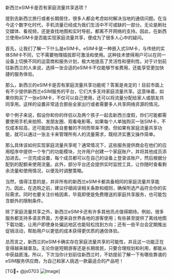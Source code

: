 新西兰eSIM卡是否有家庭流量共享选项？

提到去新西兰旅行或者长期居住，很多人都会考虑如何解决当地的通信问题。在当今这个数字化时代，手机流量已经成为我们生活中不可或缺的一部分。无论是刷社交媒体、看视频，还是查找地图和实时导航，都离不开网络的支持。因此，在新西兰使用eSIM卡是否能实现家庭流量共享，便成为了很多人心中的疑问。

首先，让我们了解一下什么是eSIM卡。eSIM卡是一种嵌入式SIM卡，与传统的实体SIM卡不同，它不需要物理插拔即可激活和使用。这种技术使得用户可以在同一设备上切换不同的运营商和服务计划，极大地提高了灵活性和便利性。对于计划前往新西兰的人来说，选择一张合适的eSIM卡不仅能够节省费用，还能享受更加快捷的服务体验。

那么，新西兰的eSIM卡是否有家庭流量共享功能呢？答案是肯定的！目前市面上有不少提供新西兰eSIM服务的平台，它们大多支持家庭流量共享。这意味着，如果你购买了一张eSIM卡，不仅可以自己使用，还可以将流量分配给家人或朋友共同享用。这样的设置非常适合那些全家出行或者需要多人共享网络资源的情况。

举个例子来说，假设你和你的伴侣以及两个孩子一起去新西兰度假，你们可能都需要使用手机来拍照、发朋友圈、观看电影等。如果每个人单独购买一张SIM卡，不仅成本较高，还可能因为各自套餐的不同而带来不便。但如果有家庭流量共享功能，就可以通过一张主卡来管理所有人的流量需求，既经济实惠又操作简单。

那么具体该如何实现家庭流量共享呢？通常情况下，这些服务提供商会在他们的应用程序中提供一个专门的功能模块，允许用户创建一个家庭账户，并将其他成员添加进去。一旦完成设置，每个成员都可以在自己的设备上登录该账户，然后根据分配到的配额来使用流量。此外，部分平台还会提供实时监控工具，让你随时查看剩余流量和使用情况，以便及时调整策略。

当然，值得注意的是，并非所有的新西兰eSIM卡都具备相同的家庭流量共享能力。因此，在选购之前，建议仔细阅读相关条款和细则，确保所选产品符合你的实际需求。同时也要关注价格因素，毕竟即使是免费赠送的家庭共享服务，也可能包含额外的限制条件。

除了家庭流量共享之外，新西兰eSIM卡还有许多其他亮点值得期待。例如，很多服务都支持多语言界面，方便来自世界各地的游客使用；有些甚至提供了离线地图下载功能，让用户即使身处偏远地区也能轻松找到方向；还有一些平台会定期推出促销活动，帮助用户以更低的成本获得更优质的通信体验。

总而言之，新西兰的eSIM卡确实存在家庭流量共享的可能性，并且这一功能正在变得越来越普及。无论你是短期游客还是长期居民，只要合理规划和利用，都能从中获益匪浅。所以，下次当你计划前往新西兰时，不妨提前了解一下有哪些靠谱的eSIM服务供应商，为自己和家人挑选一款最适合的产品吧！

[TG💪+ @jx0703 ![Image](https://github.com/user-attachments/assets/dbca1d08-cadb-493c-b0ec-ad6f7a83f270)]